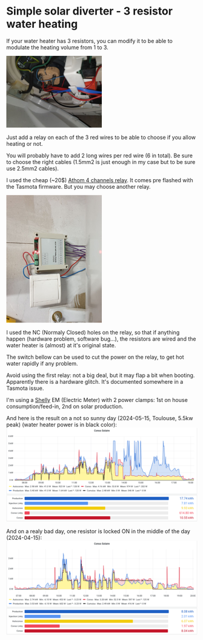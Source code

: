 # Simple solar diverter - 3 resistor water heating

If your water heater has 3 resistors, you can modify it to be able to modulate the heating volume from 1 to 3.

<img src="/img/water_heater_3_resistors.jpg" width="50%" alt="Some water heater with 3 resistors" />

Just add a relay on each of the 3 red wires to be able to choose if you allow heating or not.

You will probably have to add 2 long wires per red wire (6 in total). Be sure to choose the right cables (1.5mm2 is just enough in my case but to be sure use 2.5mm2 cables).

I used the cheap (~20$) [Athom 4 channels relay](https://www.athom.tech/blank-1/4ch-inching-self-lock-relay). It comes pre flashed with the Tasmota firmware. But you may choose another relay.

<img src="/img/athom_relay_4_channels_tasmota.jpg" width="50%" alt="water heater 3 resistors plugged to Athom 4 channels relay" />

I used the NC (Normaly Closed) holes on the relay, so that if anything happen (hardware problem, software bug...), the resistors are wired and the water heater is (almost) at it's original state.

The switch bellow can be used to cut the power on the relay, to get hot water rapidly if any problem.

Avoid using the first relay: not a big deal, but it may flap a bit when booting. Apparently there is a hardware glitch. It's documented somewhere in a Tasmota issue.

I'm using a [Shelly](https://www.shelly.com) EM (Electric Meter) with 2 power clamps: 1st on house consumption/feed-in, 2nd on solar production.

And here is the result on a not so sunny day (2024-05-15, Toulouse, 5.5kw peak) (water heater power is in black color):
![Grafana not so sunny day](/img/grafana.png)

And on a realy bad day, one resistor is locked ON in the middle of the day (2024-04-15):
![Grafana not so sunny day](/img/grafana-bad-day.png)
